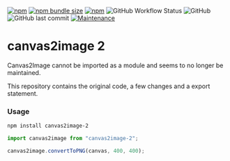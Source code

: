 [![npm](https://img.shields.io/npm/v/canvas2image-2?style=flat-square)](https://www.npmjs.com/package/vuejs-quill)
[![npm bundle size](https://img.shields.io/bundlephobia/min/canvas2image-2?style=flat-square)](https://www.npmjs.com/package/vuejs-quill)
[![npm](https://img.shields.io/npm/dt/canvas2image-2?style=flat-square)](https://www.npmjs.com/package/vuejs-quill)
![GitHub Workflow Status](https://img.shields.io/github/workflow/status/JonathanTreffler/canvas2image-2/Lint?label=Lint&style=flat-square)
![GitHub](https://img.shields.io/github/license/JonathanTreffler/canvas2image-2?style=flat-square)
![GitHub last commit](https://img.shields.io/github/last-commit/JonathanTreffler/canvas2image-2?style=flat-square)
[![Maintenance](https://img.shields.io/maintenance/yes/2020?style=flat-square)](https://github.com/JonathanTreffler/canvas2image-2/commits/)

# canvas2image 2

Canvas2Image cannot be imported as a module and seems to no longer be maintained.

This repository contains the original code, a few changes and a export statement.

### Usage
```bash
npm install canvas2image-2
```

```js
import canvas2image from "canvas2image-2";

canvas2image.convertToPNG(canvas, 400, 400);
```
